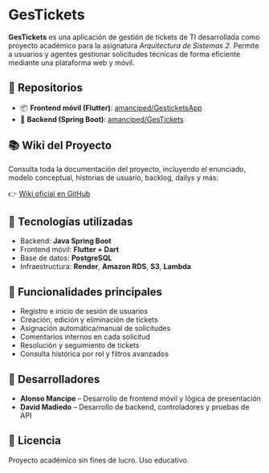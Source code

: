 
# GesTickets

**GesTickets** es una aplicación de gestión de tickets de TI desarrollada como proyecto académico para la asignatura *Arquitectura de Sistemas 2*. Permite a usuarios y agentes gestionar solicitudes técnicas de forma eficiente mediante una plataforma web y móvil.

## 🔗 Repositorios

- 📦 **Frontend móvil (Flutter)**: [amanciped/GesticketsApp](https://github.com/amanciped/GesticketsApp)
- 🔧 **Backend (Spring Boot)**: [amanciped/GesTickets](https://github.com/amanciped/GesTickets)

## 📚 Wiki del Proyecto

Consulta toda la documentación del proyecto, incluyendo el enunciado, modelo conceptual, historias de usuario, backlog, dailys y más:

👉 [Wiki oficial en GitHub](https://github.com/amanciped/GesTickets/wiki)

## 🚀 Tecnologías utilizadas

- Backend: **Java Spring Boot**
- Frontend móvil: **Flutter + Dart**
- Base de datos: **PostgreSQL**
- Infraestructura: **Render**, **Amazon RDS**, **S3**, **Lambda**

## 📂 Funcionalidades principales

- Registro e inicio de sesión de usuarios
- Creación, edición y eliminación de tickets
- Asignación automática/manual de solicitudes
- Comentarios internos en cada solicitud
- Resolución y seguimiento de tickets
- Consulta histórica por rol y filtros avanzados

## 👥 Desarrolladores

- **Alonso Mancipe** – Desarrollo de frontend móvil y lógica de presentación
- **David Madiedo** – Desarrollo de backend, controladores y pruebas de API

## 📄 Licencia

Proyecto académico sin fines de lucro. Uso educativo.
